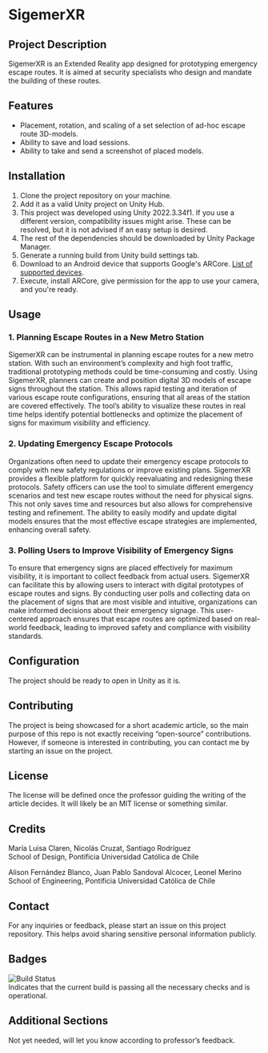 # SigemerXR

## Project Description

SigemerXR is an Extended Reality app designed for prototyping emergency escape routes. It is aimed at security specialists who design and mandate the building of these routes.

## Features

- Placement, rotation, and scaling of a set selection of ad-hoc escape route 3D-models.
- Ability to save and load sessions.
- Ability to take and send a screenshot of placed models.

## Installation

1. Clone the project repository on your machine.
2. Add it as a valid Unity project on Unity Hub.
3. This project was developed using Unity 2022.3.34f1. If you use a different version, compatibility issues might arise. These can be resolved, but it is not advised if an easy setup is desired.
4. The rest of the dependencies should be downloaded by Unity Package Manager.
5. Generate a running build from Unity build settings tab.
6. Download to an Android device that supports Google's ARCore. [List of supported devices](https://developers.google.com/ar/devices).
7. Execute, install ARCore, give permission for the app to use your camera, and you're ready.

## Usage

### 1. Planning Escape Routes in a New Metro Station

SigemerXR can be instrumental in planning escape routes for a new metro station. With such an environment’s complexity and high foot traffic, traditional prototyping methods could be time-consuming and costly. Using SigemerXR, planners can create and position digital 3D models of escape signs throughout the station. This allows rapid testing and iteration of various escape route configurations, ensuring that all areas of the station are covered effectively. The tool’s ability to visualize these routes in real time helps identify potential bottlenecks and optimize the placement of signs for maximum visibility and efficiency.

### 2. Updating Emergency Escape Protocols

Organizations often need to update their emergency escape protocols to comply with new safety regulations or improve existing plans. SigemerXR provides a flexible platform for quickly reevaluating and redesigning these protocols. Safety officers can use the tool to simulate different emergency scenarios and test new escape routes without the need for physical signs. This not only saves time and resources but also allows for comprehensive testing and refinement. The ability to easily modify and update digital models ensures that the most effective escape strategies are implemented, enhancing overall safety.

### 3. Polling Users to Improve Visibility of Emergency Signs

To ensure that emergency signs are placed effectively for maximum visibility, it is important to collect feedback from actual users. SigemerXR can facilitate this by allowing users to interact with digital prototypes of escape routes and signs. By conducting user polls and collecting data on the placement of signs that are most visible and intuitive, organizations can make informed decisions about their emergency signage. This user-centered approach ensures that escape routes are optimized based on real-world feedback, leading to improved safety and compliance with visibility standards.

## Configuration

The project should be ready to open in Unity as it is.

## Contributing

The project is being showcased for a short academic article, so the main purpose of this repo is not exactly receiving “open-source” contributions. However, if someone is interested in contributing, you can contact me by starting an issue on the project.

## License

The license will be defined once the professor guiding the writing of the article decides. It will likely be an MIT license or something similar.

## Credits

María Luisa Claren, Nicolás Cruzat, Santiago Rodríguez  
School of Design, Pontificia Universidad Católica de Chile  

Alison Fernández Blanco, Juan Pablo Sandoval Alcocer, Leonel Merino  
School of Engineering, Pontificia Universidad Católica de Chile

## Contact

For any inquiries or feedback, please start an issue on this project repository. This helps avoid sharing sensitive personal information publicly.

## Badges

![Build Status](https://img.shields.io/badge/build-passing-brightgreen)  
Indicates that the current build is passing all the necessary checks and is operational.

## Additional Sections

Not yet needed, will let you know according to professor’s feedback.

